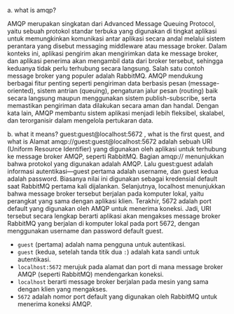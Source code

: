 a. what is amqp?

AMQP merupakan singkatan dari Advanced Message Queuing Protocol, yaitu sebuah protokol standar terbuka yang digunakan di tingkat aplikasi untuk memungkinkan komunikasi antar aplikasi secara andal melalui sistem perantara yang disebut messaging middleware atau message broker. Dalam konteks ini, aplikasi pengirim akan mengirimkan data ke message broker, dan aplikasi penerima akan mengambil data dari broker tersebut, sehingga keduanya tidak perlu terhubung secara langsung. Salah satu contoh message broker yang populer adalah RabbitMQ. AMQP mendukung berbagai fitur penting seperti pengiriman data berbasis pesan (message-oriented), sistem antrian (queuing), pengaturan jalur pesan (routing) baik secara langsung maupun menggunakan sistem publish-subscribe, serta memastikan pengiriman data dilakukan secara aman dan handal. Dengan kata lain, AMQP membantu sistem aplikasi menjadi lebih fleksibel, skalabel, dan terorganisir dalam mengelola pertukaran data.

b. what it means? guest:guest@localhost:5672 , what is the first quest, and what is
Alamat amqp://guest:guest@localhost:5672 adalah sebuah URI (Uniform Resource Identifier) yang digunakan oleh aplikasi untuk terhubung ke message broker AMQP, seperti RabbitMQ. Bagian amqp:// menunjukkan bahwa protokol yang digunakan adalah AMQP. Lalu guest:guest adalah informasi autentikasi—guest pertama adalah username, dan guest kedua adalah password. Biasanya nilai ini digunakan sebagai kredensial default saat RabbitMQ pertama kali dijalankan. Selanjutnya, localhost menunjukkan bahwa message broker tersebut berjalan pada komputer lokal, yaitu perangkat yang sama dengan aplikasi klien. Terakhir, 5672 adalah port default yang digunakan oleh AMQP untuk menerima koneksi. Jadi, URI tersebut secara lengkap berarti aplikasi akan mengakses message broker RabbitMQ yang berjalan di komputer lokal pada port 5672, dengan menggunakan username dan password default guest.
- `guest` (pertama) adalah nama pengguna untuk autentikasi.
- `guest` (kedua, setelah tanda titik dua `:`) adalah kata sandi untuk autentikasi.
- `localhost:5672` merujuk pada alamat dan port di mana message broker AMQP (seperti RabbitMQ) mendengarkan koneksi.
- `localhost` berarti message broker berjalan pada mesin yang sama dengan klien yang mengakses.
- `5672` adalah nomor port default yang digunakan oleh RabbitMQ untuk menerima koneksi AMQP.
